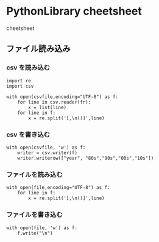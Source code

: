 # PythonLibrary cheetsheet

cheetsheet

## ファイル読み込み
### csv を読み込む

```
import re 
import csv

with open(csvfile,encoding="UTF-8") as f:
    for line in csv.reader(fr):
        x = list(line)
    for line in f:
        x = re.split('[,\n()]',line)
```

### csv を書き込む
```
with open(csvfile, 'w') as f:
    writer = csv.writer(f)
    writer.writerow(["year", "80s","90s","00s","10s"])
```

### ファイルを読み込む

```
with open(file,encoding="UTF-8") as f:
    for line in f:
        x = re.split('[,\n()]',line)
```

### ファイルを書き込む
```
with open(file, 'w') as f:
    f.write("\n")
```
